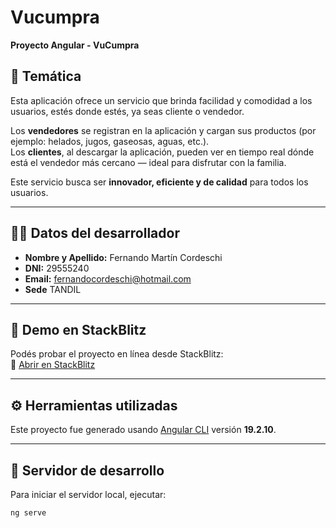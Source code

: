# Vucumpra

**Proyecto Angular - VuCumpra**

## 📌 Temática

Esta aplicación ofrece un servicio que brinda facilidad y comodidad a los usuarios, estés donde estés, ya seas cliente o vendedor.

Los **vendedores** se registran en la aplicación y cargan sus productos (por ejemplo: helados, jugos, gaseosas, aguas, etc.).  
Los **clientes**, al descargar la aplicación, pueden ver en tiempo real dónde está el vendedor más cercano — ideal para disfrutar con la familia.

Este servicio busca ser **innovador, eficiente y de calidad** para todos los usuarios.

---

## 👨‍💻 Datos del desarrollador

- **Nombre y Apellido:** Fernando Martín Cordeschi
- **DNI:** 29555240 
- **Email:** fernandocordeschi@hotmail.com
- **Sede** TANDIL

---

## 🚀 Demo en StackBlitz

Podés probar el proyecto en línea desde StackBlitz:  
🔗 [Abrir en StackBlitz](https://stackblitz.com/~/github.com/fernandocordeschi/first-angular-proyect)

---

## ⚙️ Herramientas utilizadas

Este proyecto fue generado usando [Angular CLI](https://github.com/angular/angular-cli) versión **19.2.10**.

---

## 🧪 Servidor de desarrollo

Para iniciar el servidor local, ejecutar:

```bash
ng serve
